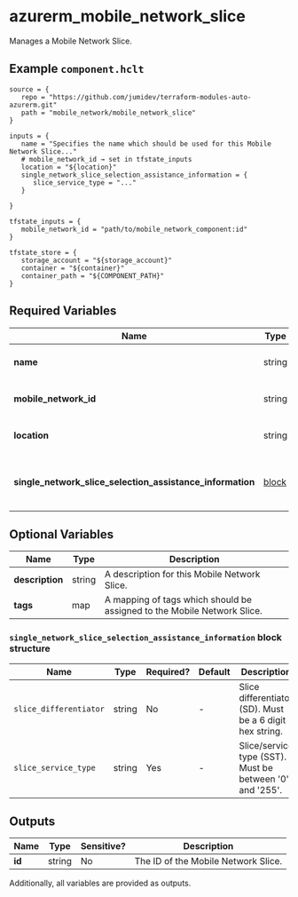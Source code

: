 # azurerm_mobile_network_slice

Manages a Mobile Network Slice.

## Example `component.hclt`

```hcl
source = {
   repo = "https://github.com/jumidev/terraform-modules-auto-azurerm.git"   
   path = "mobile_network/mobile_network_slice"   
}

inputs = {
   name = "Specifies the name which should be used for this Mobile Network Slice..."   
   # mobile_network_id → set in tfstate_inputs
   location = "${location}"   
   single_network_slice_selection_assistance_information = {
      slice_service_type = "..."      
   }
   
}

tfstate_inputs = {
   mobile_network_id = "path/to/mobile_network_component:id"   
}

tfstate_store = {
   storage_account = "${storage_account}"   
   container = "${container}"   
   container_path = "${COMPONENT_PATH}"   
}

```

## Required Variables

| Name | Type |  Description |
| ---- | --------- |  ----------- |
| **name** | string |  Specifies the name which should be used for this Mobile Network Slice. Changing this forces a new Mobile Network Slice to be created. | 
| **mobile_network_id** | string |  The ID of Mobile Network which the Mobile Network Slice belongs to. Changing this forces a new Mobile Network Slice to be created. | 
| **location** | string |  Specifies the Azure Region where the Mobile Network Slice should exist. Changing this forces a new Mobile Network Slice to be created. | 
| **single_network_slice_selection_assistance_information** | [block](#single_network_slice_selection_assistance_information-block-structure) |  A `single_network_slice_selection_assistance_information` block. Single-network slice selection assistance information (S-NSSAI). Unique at the scope of a mobile network. | 

## Optional Variables

| Name | Type |  Description |
| ---- | --------- |  ----------- |
| **description** | string |  A description for this Mobile Network Slice. | 
| **tags** | map |  A mapping of tags which should be assigned to the Mobile Network Slice. | 

### `single_network_slice_selection_assistance_information` block structure

| Name | Type | Required? | Default | Description |
| ---- | ---- | --------- | ------- | ----------- |
| `slice_differentiator` | string | No | - | Slice differentiator (SD). Must be a 6 digit hex string. |
| `slice_service_type` | string | Yes | - | Slice/service type (SST). Must be between '0' and '255'. |



## Outputs

| Name | Type | Sensitive? | Description |
| ---- | ---- | --------- | --------- |
| **id** | string | No  | The ID of the Mobile Network Slice. | 

Additionally, all variables are provided as outputs.

